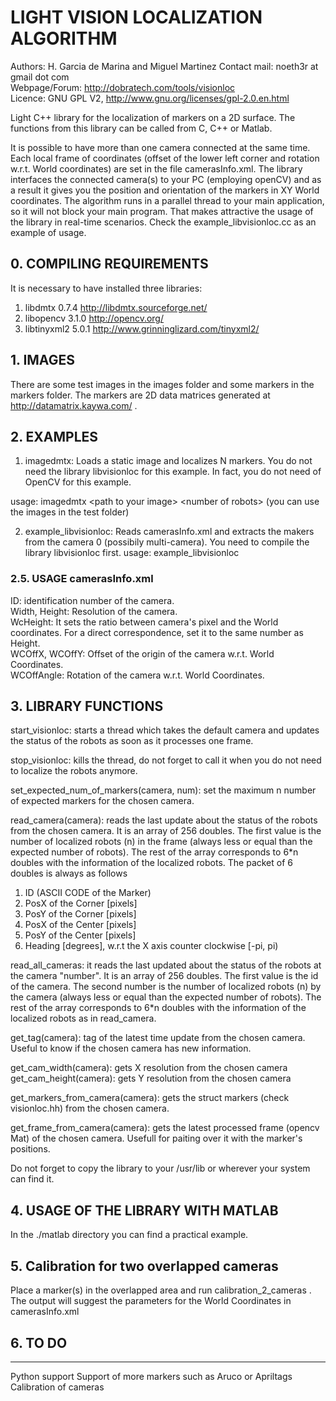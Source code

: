 # LIGHT VISION LOCALIZATION ALGORITHM

Authors: H. Garcia de Marina and Miguel Martinez
Contact mail: noeth3r at gmail dot com  
Webpage/Forum: http://dobratech.com/tools/visionloc  
Licence: GNU GPL V2, http://www.gnu.org/licenses/gpl-2.0.en.html

Light C++ library for the localization of markers on a 2D surface. The functions from this library can be called from C, C++ or Matlab. 

It is possible to have more than one camera connected at the same time. Each local frame of coordinates (offset of the lower left corner and rotation w.r.t. World coordinates) are set in the file camerasInfo.xml. The library interfaces the connected camera(s) to your PC (employing openCV) and as a result it gives you the position and orientation of the markers in XY World coordinates. The algorithm runs in a parallel thread to your main application, so it will not block your main program. That makes attractive the usage of the library in real-time scenarios. Check the example_libvisionloc.cc as an example of usage.

## 0. COMPILING REQUIREMENTS
It is necessary to have installed three libraries:
1. libdmtx 0.7.4 http://libdmtx.sourceforge.net/
2. libopencv 3.1.0 http://opencv.org/
3. libtinyxml2 5.0.1 http://www.grinninglizard.com/tinyxml2/


## 1. IMAGES
There are some test images in the images folder and some markers 
in the markers folder. The markers are 2D data matrices generated
at http://datamatrix.kaywa.com/ .

## 2. EXAMPLES
1. imagedmtx: Loads a static image and localizes N markers. You do not need the library libvisionloc for this example. In fact, you do not need of OpenCV for
this example.

usage: imagedmtx \<path to your image\> \<number of robots\> (you can use the images in the test folder)

2. example_libvisionloc: Reads camerasInfo.xml and extracts the makers from the
camera 0 (possibily multi-camera). You need to compile the library libvisionloc first.
usage: example_libvisionloc

### 2.5. USAGE camerasInfo.xml
ID: identification number of the camera.  
Width, Height: Resolution of the camera.  
WcHeight: It sets the ratio between camera's pixel and the World coordinates. For a direct correspondence, set it to the same number as Height.  
WCOffX, WCOffY: Offset of the origin of the camera w.r.t. World Coordinates.  
WCOffAngle: Rotation of the camera w.r.t. World Coordinates.

## 3. LIBRARY FUNCTIONS
start_visionloc: starts a thread which takes the default camera and 
updates the status of the robots as soon as it processes one frame.

stop_visionloc: kills the thread, do not forget to call it when you
do not need to localize the robots anymore.

set_expected_num_of_markers(camera, num): set the maximum n number of expected markers for the chosen camera.

read_camera(camera): reads the last update about the status of the robots from 
the chosen camera. It is an array of 256 doubles. The first value is the number of localized robots (n) in the frame (always less or equal than the expected number of robots). The rest of the array corresponds to 6*n doubles with the information of the localized robots. The packet of 6 doubles is always as follows

1. ID (ASCII CODE of the Marker)
2. PosX of the Corner [pixels]
3. PosY of the Corner [pixels]
4. PosX of the Center [pixels]
5. PosY of the Center [pixels]
6. Heading [degrees], w.r.t the X axis counter clockwise [-pi, pi)

read_all_cameras: it reads the last updated about the status of the robots at the camera "number". It is an array of 256 doubles. The first value is the id of the camera. The second number is the number of localized robots (n) by the camera (always less or equal than the expected number of robots). The rest of the array corresponds to 6*n doubles with the information of the localized robots as in read_camera.

get_tag(camera): tag of the latest time update from the chosen camera. Useful to know if the chosen camera has new information.

get_cam_width(camera): gets X resolution from the chosen camera
get_cam_height(camera): gets Y resolution from the chosen camera

get_markers_from_camera(camera): gets the struct markers (check visionloc.hh) from the chosen camera.

get_frame_from_camera(camera): gets the latest processed frame (opencv Mat) of the chosen camera. Usefull for paiting over it with the marker's positions.

Do not forget to copy the library to your /usr/lib or wherever your
system can find it.


## 4. USAGE OF THE LIBRARY WITH MATLAB
In the ./matlab directory you can find a practical example.

## 5. Calibration for two overlapped cameras
Place a marker(s) in the overlapped area and run calibration_2_cameras . The output will suggest the parameters for the World Coordinates in camerasInfo.xml

## 6. TO DO
--------
Python support
Support of more markers such as Aruco or Apriltags
Calibration of cameras
